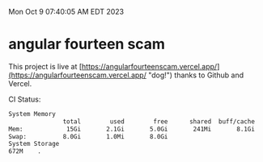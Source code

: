 Mon Oct  9 07:40:05 AM EDT 2023

# angular fourteen scam


This project is live at [https://angularfourteenscam.vercel.app/](https://angularfourteenscam.vercel.app/ "dog!") thanks to Github and Vercel.

CI Status: 

```bash
System Memory
               total        used        free      shared  buff/cache   available
Mem:            15Gi       2.1Gi       5.0Gi       241Mi       8.1Gi        12Gi
Swap:          8.0Gi       1.0Mi       8.0Gi
System Storage
672M	.
```
```bash
